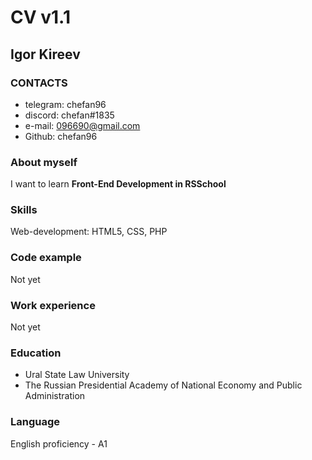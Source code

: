 # CV v1.1

## **Igor Kireev**

### CONTACTS

* telegram: chefan96
* discord: chefan#1835
* e-mail: 096690@gmail.com
* Github: chefan96

### About myself

I want to learn **Front-End Development in RSSchool**

### Skills

Web-development: HTML5, CSS, PHP

### Code example

Not yet

### Work experience

Not yet

### Education

* Ural State Law University
* The Russian Presidential Academy of National Economy and Public Administration

### Language

English proficiency - A1
